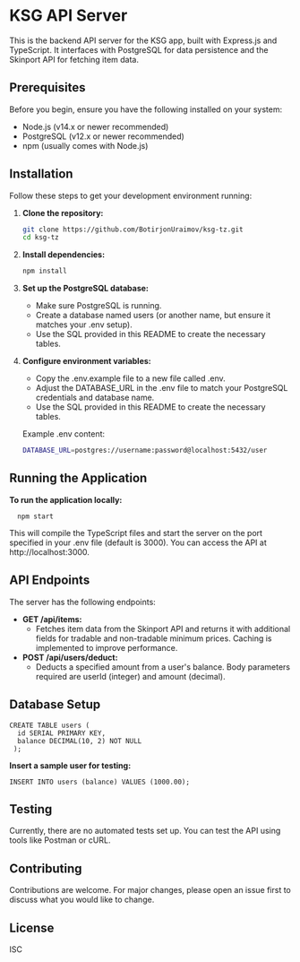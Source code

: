 # KSG API Server

This is the backend API server for the KSG app, built with Express.js and TypeScript. It interfaces with PostgreSQL for data persistence and the Skinport API for fetching item data.

## Prerequisites

Before you begin, ensure you have the following installed on your system:

- Node.js (v14.x or newer recommended)
- PostgreSQL (v12.x or newer recommended)
- npm (usually comes with Node.js)

## Installation

Follow these steps to get your development environment running:

1. **Clone the repository:**

   ```bash
   git clone https://github.com/BotirjonUraimov/ksg-tz.git
   cd ksg-tz

   ```

2. **Install dependencies:**

   ```bash
   npm install

   ```

3. **Set up the PostgreSQL database:**

   - Make sure PostgreSQL is running.
   - Create a database named users (or another name, but ensure it matches your .env setup).
   - Use the SQL provided in this README to create the necessary tables.

4. **Configure environment variables:**

   - Copy the .env.example file to a new file called .env.
   - Adjust the DATABASE_URL in the .env file to match your PostgreSQL credentials and database name.
   - Use the SQL provided in this README to create the necessary tables.

   Example .env content:

   ```bash
   DATABASE_URL=postgres://username:password@localhost:5432/user
   ```

## Running the Application

**To run the application locally:**

      npm start

This will compile the TypeScript files and start the server on the port specified in your .env file (default is 3000). You can access the API at http://localhost:3000.

## API Endpoints

The server has the following endpoints:

- **GET /api/items:**
  - Fetches item data from the Skinport API and returns it with additional fields for tradable and non-tradable minimum prices. Caching is implemented to improve performance.
- **POST /api/users/deduct:**
  - Deducts a specified amount from a user's balance. Body parameters required are userId (integer) and amount (decimal).

## Database Setup

    CREATE TABLE users (
      id SERIAL PRIMARY KEY,
      balance DECIMAL(10, 2) NOT NULL
     );

**Insert a sample user for testing:**

    INSERT INTO users (balance) VALUES (1000.00);

## Testing

Currently, there are no automated tests set up. You can test the API using tools like Postman or cURL.

## Contributing

Contributions are welcome. For major changes, please open an issue first to discuss what you would like to change.

## License

ISC
